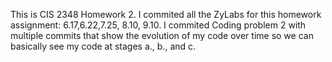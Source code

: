 This is CIS 2348 Homework 2. 
I commited all the ZyLabs for this homework assignment: 6.17,6.22,7.25, 8.10, 9.10.
I  commited Coding problem 2 with multiple commits that show the evolution of my code over time so we can
basically see my code at stages a., b., and c.

